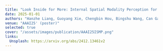```yaml
---
title: "Look Inside for More: Internal Spatial Modality Perception for 3D Anomaly Detection"
date: 2025-01-01
authors: "Hanzhe Liang, Guoyang Xie, Chengbin Hou, Bingshu Wang, Can Gao✝, Jinbao Wang✝"
venue: "AAAI25' (poster)"
selected: true
cover: "/assets/images/publication/AAAI25ISMP.png"
links:
  Unsplash: https://arxiv.org/abs/2412.13461v2
---
```

